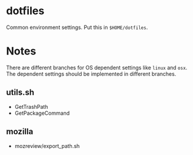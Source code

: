 # dotfiles
Common environment settings. Put this in ```$HOME/dotfiles```.

# Notes
There are different branches for OS dependent settings
like ```linux``` and ```osx```.
The dependent settings should be implemented in different branches.

## utils.sh
- GetTrashPath
- GetPackageCommand
## mozilla
- mozreview/export_path.sh
